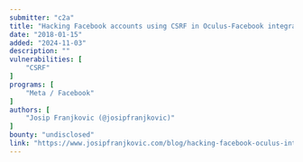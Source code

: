```yaml
---
submitter: "c2a"
title: "Hacking Facebook accounts using CSRF in Oculus-Facebook integration"
date: "2018-01-15"
added: "2024-11-03"
description: ""
vulnerabilities: [
    "CSRF"
]
programs: [
    "Meta / Facebook"
]
authors: [
    "Josip Franjkovic (@josipfranjkovic)"
]
bounty: "undisclosed"
link: "https://www.josipfranjkovic.com/blog/hacking-facebook-oculus-integration-csrf"
---
```




